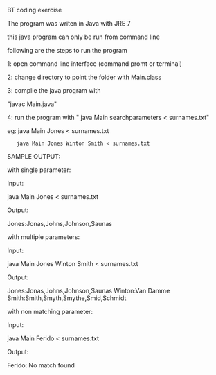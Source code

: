BT coding exercise

The program was writen in Java with JRE 7

this java program can only be run from command line 

following are the steps to run the program

1: open command line interface (command promt or terminal)

2: change directory to point the folder with Main.class

3: complie the java program with 

   "javac Main.java"

4: run the program with " java Main searchparameters  < surnames.txt"

   eg: java Main Jones < surnames.txt
  
       java Main Jones Winton Smith < surnames.txt


SAMPLE OUTPUT:

with single parameter:

Input:

java Main Jones < surnames.txt

Output:

Jones:Jonas,Johns,Johnson,Saunas

with multiple parameters:

Input:

java Main Jones Winton Smith < surnames.txt

Output:

Jones:Jonas,Johns,Johnson,Saunas
Winton:Van Damme
Smith:Smith,Smyth,Smythe,Smid,Schmidt

with non matching parameter:

Input:

java Main Ferido < surnames.txt

Output:

Ferido: No match found
